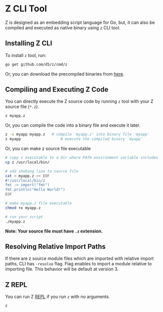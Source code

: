 # Z CLI Tool

Z is designed as an embedding script language for Go, but, it can also be
compiled and executed as native binary using `z` CLI tool.

## Installing Z CLI

To install `z` tool, run:

```bash
go get github.com/d5/z/cmd/z
```

Or, you can download the precompiled binaries from
[here](https://github.com/d5/z/releases/latest).

## Compiling and Executing Z Code

You can directly execute the Z source code by running `z` tool with
your Z source file (`*.z`).

```bash
z myapp.z
```

Or, you can compile the code into a binary file and execute it later.

```bash
z -o myapp myapp.z   # compile 'myapp.z' into binary file 'myapp'
z myapp                  # execute the compiled binary `myapp`
```

Or, you can make z source file executable

```bash
# copy z executable to a dir where PATH environment variable includes
cp z /usr/local/bin/

# add shebang line to source file
cat > myapp.z << EOF
#!/usr/local/bin/z
fmt := import("fmt")
fmt.println("Hello World!")
EOF

# make myapp.z file executable
chmod +x myapp.z

# run your script
./myapp.z
```

**Note: Your source file must have `.z` extension.**

## Resolving Relative Import Paths

If there are z source module files which are imported with relative import
paths, CLI has `-resolve` flag. Flag enables to import a module relative to
importing file. This behavior will be default at version 3.

## Z REPL

You can run Z [REPL](https://en.wikipedia.org/wiki/Read–eval–print_loop)
if you run `z` with no arguments.

```bash
z
```
